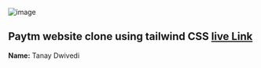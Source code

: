 ![image](https://img.shields.io/badge/tailwind-paytm-blue)


## Paytm website clone using tailwind CSS  [live Link]()

**Name:** Tanay Dwivedi




